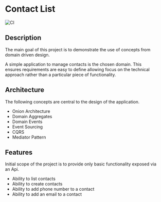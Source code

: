 # Contact List

![CI](https://github.com/blakebyron/dotnet-contactlist/workflows/CI/badge.svg)

## Description

The main goal of this project is to demonstrate the use of concepts from domain driven design.

A simple application to manage contacts is the chosen domain. This ensures requirements are easy to define allowing focus on the technical approach rather than a particular piece of functionality.

## Architecture

The following concepts are central to the design of the application.

- Onion Architecture
- Domain Aggregates
- Domain Events
- Event Sourcing
- CQRS
- Mediator Pattern

## Features

Initial scope of the project is to provide only basic functionality exposed via an Api.

- Ability to list contacts
- Ability to create contacts
- Ability to add phone number to a contact
- Ability to add an email to a contact
